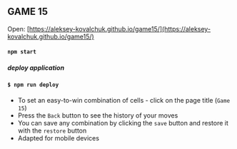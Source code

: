 ## GAME 15

Open: [https://aleksey-kovalchuk.github.io/game15/](https://aleksey-kovalchuk.github.io/game15/)

#### `npm start`


##### deploy application
#### `$ npm run deploy`

- To set an easy-to-win combination of cells - click on the page title (`Game 15`)
- Press the `Back` button to see the history of your moves
- You can save any combination by clicking the `save` button and restore it with the `restore` button
- Adapted for mobile devices